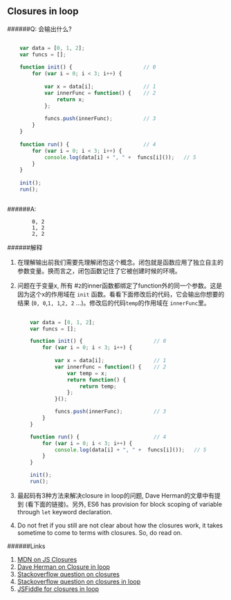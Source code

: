 ## Closures in loop

######Q: 会输出什么?


```js

	var data = [0, 1, 2];
	var funcs = [];
	
	function init() {						// 0
		for (var i = 0; i < 3; i++) {
    				
	    	var x = data[i];				// 1
 	    	var innerFunc = function() { 	// 2
 	    		return x;
 	    	};
 
 			funcs.push(innerFunc);			// 3
 		}
	}
	
	function run() {						// 4
		for (var i = 0; i < 3; i++) {
		    console.log(data[i] + ", " +  funcs[i]());   // 5
  		}
	}
	
	init();
	run();
	
```

######A: 

```
		0, 2
		1, 2
		2, 2

```

######解释

1. 在理解输出前我们需要先理解闭包这个概念。闭包就是函数应用了独立自主的参数变量。换而言之，闭包函数记住了它被创建时候的环境。

2. 问题在于变量x, 所有 #`2`的inner函数都绑定了function外的同一个参数。这是因为这个x的作用域在 `init` 函数。看看下面修改后的代码，它会输出你想要的结果 (`0, 0`,`1, 1`,`2, 2` ...)。修改后的代码`temp`的作用域在 `innerFunc`里。

	```js
		
		var data = [0, 1, 2];
		var funcs = [];
	
		function init() {						// 0
			for (var i = 0; i < 3; i++) {
    				
	    		var x = data[i];				// 1
 	    		var innerFunc = function() { 	// 2
 	    			var temp = x;
 	    			return function() {
 	    				return temp;
 	    			}; 
 	    		}();
 
 				funcs.push(innerFunc);			// 3
 			}
		}
	
		function run() {						// 4
			for (var i = 0; i < 3; i++) {
			    console.log(data[i] + ", " +  funcs[i]());   // 5
  			}
		}
	
		init();
		run();
	
	```
	 
3. 最起码有3种方法来解决closure in loop的问题, Dave Herman的文章中有提到 (看下面的链接)。另外, ES6 has provision for block scoping of variable through `let` keyword declaration.

4. Do not fret if you still are not clear about how the closures work, it takes sometime to come to terms with closures. So, do read on.

######Links

1. [MDN on JS Closures](https://developer.mozilla.org/en-US/docs/Web/JavaScript/Closures)
2. [Dave Herman on Closure in loop](http://calculist.blogspot.com/2005/12/gotcha-gotcha.html)
3. [Stackoverflow question on closures](http://stackoverflow.com/questions/111102/how-do-javascript-closures-work)
4. [Stackoverflow question on closures in loop](http://stackoverflow.com/questions/750486/javascript-closure-inside-loops-simple-practical-example/19323214#19323214)
5. [JSFiddle for closures in loop](https://jsfiddle.net/davidojedalopez/jvhw9846/)
